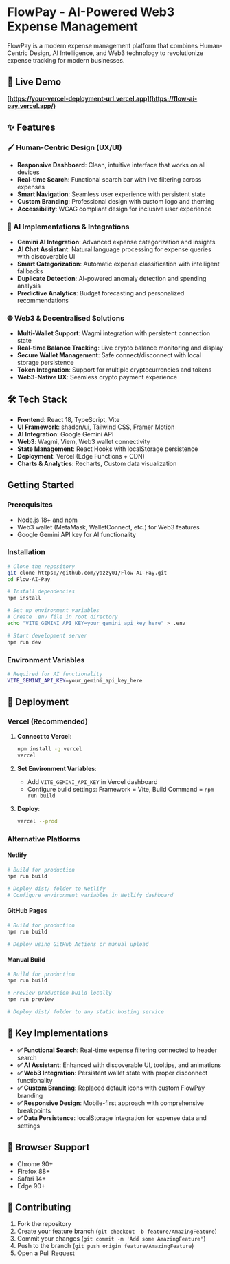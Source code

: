 # FlowPay - AI-Powered Web3 Expense Management

FlowPay is a modern expense management platform that combines Human-Centric Design, AI Intelligence, and Web3 technology to revolutionize expense tracking for modern businesses.

## 🚀 Live Demo

**[https://your-vercel-deployment-url.vercel.app](https://flow-ai-pay.vercel.app/)**

## ✨ Features

### 🖌 Human-Centric Design (UX/UI)
- **Responsive Dashboard**: Clean, intuitive interface that works on all devices
- **Real-time Search**: Functional search bar with live filtering across expenses
- **Smart Navigation**: Seamless user experience with persistent state
- **Custom Branding**: Professional design with custom logo and theming
- **Accessibility**: WCAG compliant design for inclusive user experience

### 🤖 AI Implementations & Integrations
- **Gemini AI Integration**: Advanced expense categorization and insights
- **AI Chat Assistant**: Natural language processing for expense queries with discoverable UI
- **Smart Categorization**: Automatic expense classification with intelligent fallbacks
- **Duplicate Detection**: AI-powered anomaly detection and spending analysis
- **Predictive Analytics**: Budget forecasting and personalized recommendations

### 🌐 Web3 & Decentralised Solutions
- **Multi-Wallet Support**: Wagmi integration with persistent connection state
- **Real-time Balance Tracking**: Live crypto balance monitoring and display
- **Secure Wallet Management**: Safe connect/disconnect with local storage persistence
- **Token Integration**: Support for multiple cryptocurrencies and tokens
- **Web3-Native UX**: Seamless crypto payment experience

## 🛠 Tech Stack

- **Frontend**: React 18, TypeScript, Vite
- **UI Framework**: shadcn/ui, Tailwind CSS, Framer Motion
- **AI Integration**: Google Gemini API
- **Web3**: Wagmi, Viem, Web3 wallet connectivity
- **State Management**: React Hooks with localStorage persistence
- **Deployment**: Vercel (Edge Functions + CDN)
- **Charts & Analytics**: Recharts, Custom data visualization

## Getting Started

### Prerequisites

- Node.js 18+ and npm
- Web3 wallet (MetaMask, WalletConnect, etc.) for Web3 features
- Google Gemini API key for AI functionality

### Installation

```bash
# Clone the repository
git clone https://github.com/yazzy01/Flow-AI-Pay.git
cd Flow-AI-Pay

# Install dependencies
npm install

# Set up environment variables
# Create .env file in root directory
echo "VITE_GEMINI_API_KEY=your_gemini_api_key_here" > .env

# Start development server
npm run dev
```

### Environment Variables

```bash
# Required for AI functionality
VITE_GEMINI_API_KEY=your_gemini_api_key_here
```

## 🚀 Deployment

### Vercel (Recommended)

1. **Connect to Vercel**:
   ```bash
   npm install -g vercel
   vercel
   ```

2. **Set Environment Variables**:
   - Add `VITE_GEMINI_API_KEY` in Vercel dashboard
   - Configure build settings: Framework = Vite, Build Command = `npm run build`

3. **Deploy**:
   ```bash
   vercel --prod
   ```

### Alternative Platforms

#### Netlify
```bash
# Build for production
npm run build

# Deploy dist/ folder to Netlify
# Configure environment variables in Netlify dashboard
```

#### GitHub Pages
```bash
# Build for production
npm run build

# Deploy using GitHub Actions or manual upload
```

#### Manual Build
```bash
# Build for production
npm run build

# Preview production build locally
npm run preview

# Deploy dist/ folder to any static hosting service
```

## 🌟 Key Implementations

- **✅ Functional Search**: Real-time expense filtering connected to header search
- **✅ AI Assistant**: Enhanced with discoverable UI, tooltips, and animations  
- **✅ Web3 Integration**: Persistent wallet state with proper disconnect functionality
- **✅ Custom Branding**: Replaced default icons with custom FlowPay branding
- **✅ Responsive Design**: Mobile-first approach with comprehensive breakpoints
- **✅ Data Persistence**: localStorage integration for expense data and settings

## 📱 Browser Support

- Chrome 90+
- Firefox 88+  
- Safari 14+
- Edge 90+

## 🤝 Contributing

1. Fork the repository
2. Create your feature branch (`git checkout -b feature/AmazingFeature`)
3. Commit your changes (`git commit -m 'Add some AmazingFeature'`)
4. Push to the branch (`git push origin feature/AmazingFeature`)
5. Open a Pull Request
